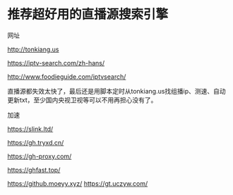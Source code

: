 # 推荐超好用的直播源搜索引擎
网址

http://tonkiang.us

https://iptv-search.com/zh-hans/

http://www.foodieguide.com/iptvsearch/

直播源都失效太快了，最后还是用脚本定时从tonkiang.us找组播ip、测速、自动更新txt，至少国内央视卫视等可以不用再担心没有了。


加速

https://slink.ltd/

https://gh.tryxd.cn/

https://gh-proxy.com/

https://ghfast.top/

https://github.moeyy.xyz/
https://gt.uczyw.com/
